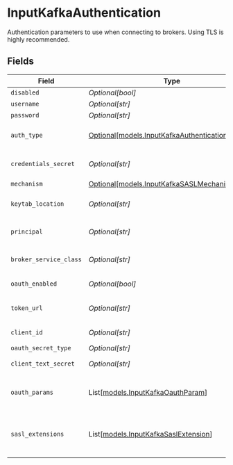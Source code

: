 # InputKafkaAuthentication

Authentication parameters to use when connecting to brokers. Using TLS is highly recommended.


## Fields

| Field                                                                                          | Type                                                                                           | Required                                                                                       | Description                                                                                    |
| ---------------------------------------------------------------------------------------------- | ---------------------------------------------------------------------------------------------- | ---------------------------------------------------------------------------------------------- | ---------------------------------------------------------------------------------------------- |
| `disabled`                                                                                     | *Optional[bool]*                                                                               | :heavy_minus_sign:                                                                             | N/A                                                                                            |
| `username`                                                                                     | *Optional[str]*                                                                                | :heavy_minus_sign:                                                                             | N/A                                                                                            |
| `password`                                                                                     | *Optional[str]*                                                                                | :heavy_minus_sign:                                                                             | N/A                                                                                            |
| `auth_type`                                                                                    | [Optional[models.InputKafkaAuthenticationMethod]](../models/inputkafkaauthenticationmethod.md) | :heavy_minus_sign:                                                                             | Enter credentials directly, or select a stored secret                                          |
| `credentials_secret`                                                                           | *Optional[str]*                                                                                | :heavy_minus_sign:                                                                             | Select or create a secret that references your credentials                                     |
| `mechanism`                                                                                    | [Optional[models.InputKafkaSASLMechanism]](../models/inputkafkasaslmechanism.md)               | :heavy_minus_sign:                                                                             | N/A                                                                                            |
| `keytab_location`                                                                              | *Optional[str]*                                                                                | :heavy_minus_sign:                                                                             | Location of keytab file for authentication principal                                           |
| `principal`                                                                                    | *Optional[str]*                                                                                | :heavy_minus_sign:                                                                             | Authentication principal, such as `kafka_user@example.com`                                     |
| `broker_service_class`                                                                         | *Optional[str]*                                                                                | :heavy_minus_sign:                                                                             | Kerberos service class for Kafka brokers, such as `kafka`                                      |
| `oauth_enabled`                                                                                | *Optional[bool]*                                                                               | :heavy_minus_sign:                                                                             | Enable OAuth authentication                                                                    |
| `token_url`                                                                                    | *Optional[str]*                                                                                | :heavy_minus_sign:                                                                             | URL of the token endpoint to use for OAuth authentication                                      |
| `client_id`                                                                                    | *Optional[str]*                                                                                | :heavy_minus_sign:                                                                             | Client ID to use for OAuth authentication                                                      |
| `oauth_secret_type`                                                                            | *Optional[str]*                                                                                | :heavy_minus_sign:                                                                             | N/A                                                                                            |
| `client_text_secret`                                                                           | *Optional[str]*                                                                                | :heavy_minus_sign:                                                                             | Select or create a stored text secret                                                          |
| `oauth_params`                                                                                 | List[[models.InputKafkaOauthParam](../models/inputkafkaoauthparam.md)]                         | :heavy_minus_sign:                                                                             | Additional fields to send to the token endpoint, such as scope or audience                     |
| `sasl_extensions`                                                                              | List[[models.InputKafkaSaslExtension](../models/inputkafkasaslextension.md)]                   | :heavy_minus_sign:                                                                             | Additional SASL extension fields, such as Confluent's logicalCluster or identityPoolId         |
